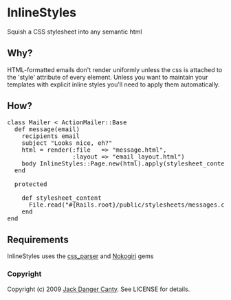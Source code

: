 # InlineStyles

Squish a CSS stylesheet into any semantic html

## Why?

HTML-formatted emails don't render uniformly unless the css is attached to the 'style' attribute of every element. Unless you want to maintain your templates with explicit inline styles you'll need to apply them automatically. 

## How?

<pre>
class Mailer < ActionMailer::Base
  def message(email)
    recipients email
    subject "Looks nice, eh?"
    html = render(:file   => "message.html",
                  :layout => "email_layout.html")
    body InlineStyles::Page.new(html).apply(stylesheet_content)
  end

  protected

    def stylesheet_content
      File.read("#{Rails.root}/public/stylesheets/messages.css")
    end
end
</pre>

## Requirements
InlineStyles uses the [css_parser](http://github.com/DanaDanger/css_parser) and [Nokogiri](http://nokogiri.org) gems

### Copyright

Copyright (c) 2009 [Jack Danger Canty](http://jåck.com). See LICENSE for details.
